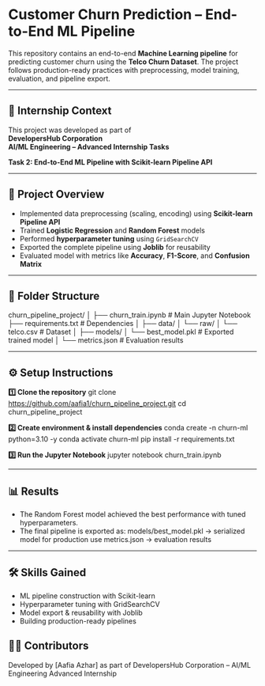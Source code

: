 # Customer Churn Prediction – End-to-End ML Pipeline

This repository contains an end-to-end **Machine Learning pipeline** for predicting customer churn using the **Telco Churn Dataset**. The project follows production-ready practices with preprocessing, model training, evaluation, and pipeline export.

---

## 📌 Internship Context
This project was developed as part of  
**DevelopersHub Corporation**  
**AI/ML Engineering – Advanced Internship Tasks**  

**Task 2: End-to-End ML Pipeline with Scikit-learn Pipeline API**  

---

## 🚀 Project Overview
- Implemented data preprocessing (scaling, encoding) using **Scikit-learn Pipeline API**  
- Trained **Logistic Regression** and **Random Forest** models  
- Performed **hyperparameter tuning** using `GridSearchCV`  
- Exported the complete pipeline using **Joblib** for reusability  
- Evaluated model with metrics like **Accuracy**, **F1-Score**, and **Confusion Matrix**

---

## 📂 Folder Structure
churn_pipeline_project/
│
├── churn_train.ipynb        # Main Jupyter Notebook
├── requirements.txt         # Dependencies
│
├── data/
│   └── raw/
│       └── telco.csv        # Dataset
│
├── models/
│   └── best_model.pkl       # Exported trained model
│
└── metrics.json             # Evaluation results

---

## ⚙️ Setup Instructions
**1️⃣ Clone the repository**
git clone https://github.com/aafia1/churn_pipeline_project.git
cd churn_pipeline_project

**2️⃣ Create environment & install dependencies**
conda create -n churn-ml python=3.10 -y
conda activate churn-ml
pip install -r requirements.txt

**3️⃣ Run the Jupyter Notebook**
jupyter notebook churn_train.ipynb

---

## 📊 Results
- The Random Forest model achieved the best performance with tuned hyperparameters.
- The final pipeline is exported as:
  models/best_model.pkl → serialized model for production use
  metrics.json → evaluation results

---

## 🛠️ Skills Gained
- ML pipeline construction with Scikit-learn
- Hyperparameter tuning with GridSearchCV
- Model export & reusability with Joblib
- Building production-ready pipelines

## 👨‍💻 Contributors
Developed by [Aafia Azhar]
as part of DevelopersHub Corporation – AI/ML Engineering Advanced Internship
